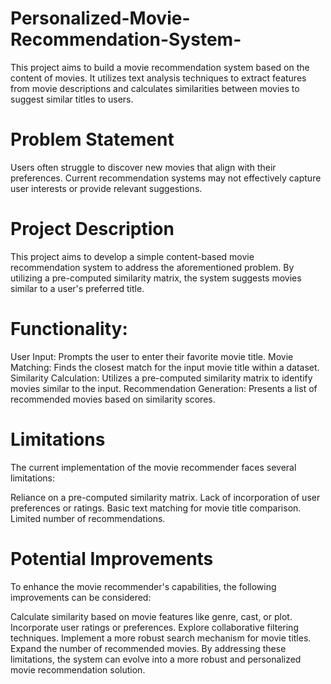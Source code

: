 # Personalized-Movie-Recommendation-System-
This project aims to build a movie recommendation system based on the content of movies. It utilizes text analysis techniques to extract features from movie descriptions and calculates similarities between movies to suggest similar titles to users.


# Problem Statement
Users often struggle to discover new movies that align with their preferences. Current recommendation systems may not effectively capture user interests or provide relevant suggestions.

# Project Description
This project aims to develop a simple content-based movie recommendation system to address the aforementioned problem. By utilizing a pre-computed similarity matrix, the system suggests movies similar to a user's preferred title.

# Functionality:
User Input: Prompts the user to enter their favorite movie title.
Movie Matching: Finds the closest match for the input movie title within a dataset.
Similarity Calculation: Utilizes a pre-computed similarity matrix to identify movies similar to the input.
Recommendation Generation: Presents a list of recommended movies based on similarity scores.

# Limitations
The current implementation of the movie recommender faces several limitations:

Reliance on a pre-computed similarity matrix.
Lack of incorporation of user preferences or ratings.
Basic text matching for movie title comparison.
Limited number of recommendations.
# Potential Improvements
To enhance the movie recommender's capabilities, the following improvements can be considered:

Calculate similarity based on movie features like genre, cast, or plot.
Incorporate user ratings or preferences.
Explore collaborative filtering techniques.
Implement a more robust search mechanism for movie titles.
Expand the number of recommended movies.
By addressing these limitations, the system can evolve into a more robust and personalized movie recommendation solution.
